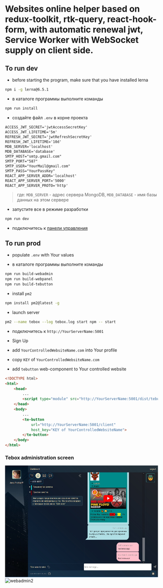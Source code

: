 # Websites online helper based on redux-toolkit, rtk-query, react-hook-form, with automatic renewal jwt, Service Worker with WebSocket supply on client side.

## To run dev

- before starting the program, make sure that you have installed lerna
```sh
npm i -g lerna@6.5.1
```
- в каталоге программы выполните команды
```sh
npm run install
```
- создайте файл `.env` в корне проекта
```
ACCESS_JWT_SECRET='jwtAccessSecretKey'
ACCESS_JWT_LIFETIME='5m'
REFRESH_JWT_SECRET='jwtRefreshSecretKey'
REFRESH_JWT_LIFETIME='10d'
MDB_SERVER='localhost'
MDB_DATABASE='database'
SMTP_HOST="smtp.gmail.com"
SMTP_PORT="587"
SMTP_USER="YourMail@gmail.com"
SMTP_PASS="YourPassKey"
REACT_APP_SERVER_ADDR='localhost'
REACT_APP_SERVER_PORT='5000'
REACT_APP_SERVER_PROTO='http'
```
> где:  `MDB_SERVER` - адрес сервера MongoDB, `MDB_DATABASE` - имя базы данных на этом сервере

- запустите все в режиме разработки
```sh
npm run dev
```
- подключитесь к [панели управления](http://localhost:3000)

## To run prod

- populate `.env` with Your values

- в каталоге программы выполните команды
```sh
npm run build-webadmin
npm run build-webpanel
npm run build-tebutton
```

- install `pm2`
```sh
npm install pm2@latest -g
```

- launch server
```sh
pm2 --name tebox --log tebox.log start npm -- start
```

- подключитесь к `http://YourServerName:5001`

- Sign Up

- add `YourControlledWebsiteName.com` into Your profile

- copy `KEY` of `YourControlledWebsiteName.com`

- add `tebutton` web-component to Your controlled website
```html
<!DOCTYPE html>
<html>
    <head>
        ...
        <script type="module" src="http://YourServerName:5001/dist/tebutton.esm.js"></script>
    </head>
    <body>
        ...
        <te-button
            url="http://YourServerName:5001/client"
            host_key="KEY of YourControlledWebsiteName">
        </te-button>
    </body>
</html>
```

### Tebox administration screen

<img src="./packages/assets/images/webadmin1.jpg" alt="webadmin1" />

<img src="./packages/assets/images/webadmin2.gif" alt="webadmin2" />
